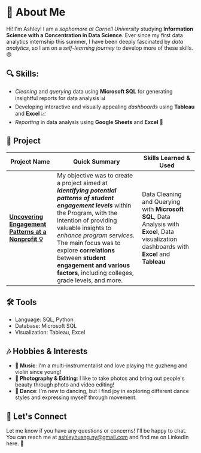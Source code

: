 # 👋 About Me 

Hi! I'm Ashley! I am a *sophomore at Cornell University* studying **Information Science with a Concentration in Data Science**. Ever since my first data analytics internship this summer, I have been deeply fascinated by *data analytics*, so I am on a *self-learning journey* to develop more of these skills. 😄

## 🔍 Skills:
- *Cleaning* and *querying* data using **Microsoft SQL** for generating insightful reports for data analysis 📊
- Developing interactive and visually appealing *dashboards* using **Tableau** and **Excel** 📈
- *Reporting* in data analysis using **Google Sheets** and **Excel** 📑

## 🚀 Project

| Project Name  | Quick Summary| Skills Learned & Used|
|----|----|---|
| **[Uncovering Engagement Patterns at a Nonprofit 💡](https://github.com/ashleyh859/internship_project/blob/main/README.md)** | My objective was to create a project aimed at ***identifying potential patterns of student engagement levels*** within the Program, with the intention of providing valuable insights to *enhance program services*. The main focus was to explore **correlations** between **student engagement and various factors**, including colleges, grade levels, and more.| Data Cleaning and Querying with **Microsoft SQL**, Data Analysis with **Excel**, Data visualization dashboards with **Excel** and **Tableau**|

## 🛠️ Tools

- Language: SQL, Python
- Database: Microsoft SQL
- Visualization: Tableau, Excel

## 🎶 Hobbies & Interests
- **🎵 Music**: I'm a multi-instrumentalist and love playing the guzheng and violin since young!
- **📸 Photography & Editing**: I like to take photos and bring out people's beauty through photo and video editing!
- **💃 Dance**: I'm new to dancing, but I find joy in exploring different dance styles and expressing myself through movement.

## 📧 Let's Connect

Let me know if you have any questions or concerns! I'll be happy to chat. You can reach me at ashleyhuang.ny@gmail.com and find me on LinkedIn here. 🤝
